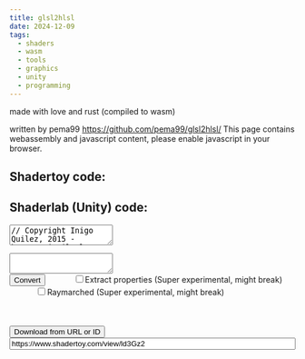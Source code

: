 ```yaml
---
title: glsl2hlsl
date: 2024-12-09
tags:
  - shaders
  - wasm
  - tools
  - graphics
  - unity
  - programming
---
```


made with love and rust (compiled to wasm)

written by pema99 https://github.com/pema99/glsl2hlsl/
<noscript>This page contains webassembly and javascript content, please enable javascript in your browser.</noscript>

<div class="areas">
  <h2>Shadertoy code:</h2>
  <h2>Shaderlab (Unity) code:</h2>
  <textarea id="in">
// Copyright Inigo Quilez, 2015 - https://iquilezles.org/
// I am the sole copyright owner of this Work.
// You cannot host, display, distribute or share this Work neither
// as it is or altered, here on Shadertoy or anywhere else, in any
// form including physical and digital. You cannot use this Work in any
// commercial or non-commercial product, website or project. You cannot
// sell this Work and you cannot mint an NFTs of it or train a neural
// network with it without permission. I share this Work for educational
// purposes, and you can link to it, through an URL, proper attribution
// and unmodified screenshot, as part of your educational material. If
// these conditions are too restrictive please contact me and we'll
// definitely work it out.


// You can buy a metal print of this shader here:
// https://www.redbubble.com/i/metal-print/Snail-by-InigoQuilez/39845499.0JXQP


// antialiasing - make AA 2, meaning 4x AA, if you have a fast machine
#define AA 1

#define USE_TEXTURES 1

#define ZERO (min(iFrame,0))

// https://iquilezles.org/articles/distfunctions
float sdSphere( in vec3 p, in vec4 s )
{
    return length(p-s.xyz) - s.w;
}

// https://iquilezles.org/articles/distfunctions
float sdEllipsoid( in vec3 p, in vec3 c, in vec3 r )
{
#if 1
    return (length( (p-c)/r ) - 1.0) * min(min(r.x,r.y),r.z);
#else
    float k0 = length((p-c)/r);
    float k1 = length((p-c)/(r*r));
    return k0*(k0-1.0)/k1;
#endif    
}

// https://iquilezles.org/articles/distfunctions
float sdCircle( in vec2 p, in vec2 c, in float r )
{
    return length(p-c) - r;
}

// https://iquilezles.org/articles/distfunctions
float sdTorus( vec3 p, vec2 t )
{
    return length( vec2(length(p.xz)-t.x,p.y) )-t.y;
}

// https://iquilezles.org/articles/distfunctions
float sdCapsule( vec3 p, vec3 a, vec3 b, float r )
{
	vec3 pa = p-a, ba = b-a;
	float h = clamp( dot(pa,ba)/dot(ba,ba), 0.0, 1.0 );
	return length( pa - ba*h ) - r;
}

// https://iquilezles.org/articles/distfunctions
vec2 udSegment( vec3 p, vec3 a, vec3 b )
{
	vec3 pa = p-a, ba = b-a;
	float h = clamp( dot(pa,ba)/dot(ba,ba), 0.0, 1.0 );
	return vec2( length( pa - ba*h ), h );
}

// http://research.microsoft.com/en-us/um/people/hoppe/ravg.pdf
float det( vec2 a, vec2 b ) { return a.x*b.y-b.x*a.y; }
vec3 getClosest( vec2 b0, vec2 b1, vec2 b2 ) 
{
    float a =     det(b0,b2);
    float b = 2.0*det(b1,b0);
    float d = 2.0*det(b2,b1);
    float f = b*d - a*a;
    vec2  d21 = b2-b1;
    vec2  d10 = b1-b0;
    vec2  d20 = b2-b0;
    vec2  gf = 2.0*(b*d21+d*d10+a*d20); gf = vec2(gf.y,-gf.x);
    vec2  pp = -f*gf/dot(gf,gf);
    vec2  d0p = b0-pp;
    float ap = det(d0p,d20);
    float bp = 2.0*det(d10,d0p);
    float t = clamp( (ap+bp)/(2.0*a+b+d), 0.0 ,1.0 );
    return vec3( mix(mix(b0,b1,t), mix(b1,b2,t),t), t );
}

vec4 sdBezier( vec3 a, vec3 b, vec3 c, vec3 p )
{
	vec3 w = normalize( cross( c-b, a-b ) );
	vec3 u = normalize( c-b );
	vec3 v =          ( cross( w, u ) );

	vec2 a2 = vec2( dot(a-b,u), dot(a-b,v) );
	vec2 b2 = vec2( 0.0 );
	vec2 c2 = vec2( dot(c-b,u), dot(c-b,v) );
	vec3 p3 = vec3( dot(p-b,u), dot(p-b,v), dot(p-b,w) );

	vec3 cp = getClosest( a2-p3.xy, b2-p3.xy, c2-p3.xy );

	return vec4( sqrt(dot(cp.xy,cp.xy)+p3.z*p3.z), cp.z, length(cp.xy), p3.z );
}

// https://iquilezles.org/articles/smin
float smin( float a, float b, float k )
{
    float h = max(k-abs(a-b),0.0);
    return min(a, b) - h*h*0.25/k;
}

// https://iquilezles.org/articles/smin
float smax( float a, float b, float k )
{
    float h = max(k-abs(a-b),0.0);
    return max(a, b) + h*h*0.25/k;
}

// https://iquilezles.org/articles/smin
vec3 smax( vec3 a, vec3 b, float k )
{
    vec3 h = max(k-abs(a-b),0.0);
    return max(a, b) + h*h*0.25/k;
}

//---------------------------------------------------------------------------

float hash1( float n )
{
    return fract(sin(n)*43758.5453123);
}

vec3 forwardSF( float i, float n ) 
{
    const float PI  = 3.141592653589793238;
    const float PHI = 1.618033988749894848;
    float phi = 2.0*PI*fract(i/PHI);
    float zi = 1.0 - (2.0*i+1.0)/n;
    float sinTheta = sqrt( 1.0 - zi*zi);
    return vec3( cos(phi)*sinTheta, sin(phi)*sinTheta, zi);
}

//---------------------------------------------------------------------------

const float pi = 3.1415927;

//---------------------------------------------------------------------------

float mapShell( in vec3 p, out vec4 matInfo ) 
{
    p -= vec3(0.05,0.12,-0.09);    

    vec3 q = mat3(-0.6333234236, -0.7332753384, 0.2474039592,
                   0.7738444477, -0.6034162289, 0.1924931824,
                   0.0081370606,  0.3133626215, 0.9495986813) * p;

    const float b = 0.1759;
    
    float r = length( q.xy );
    float t = atan( q.y, q.x );
 
    // https://swiftcoder.wordpress.com/2010/06/21/logarithmic-spiral-distance-field/
    float np = (log(   r)/b-t)/(2.0*pi);
    float nm = (log(0.11)/b-t)/(2.0*pi);
    float n = min(np,nm);
    
    float ni = floor( n );
    
    float r1 = exp( b * (t + 2.0*pi*ni));
    float r2 = r1 * 3.019863;
    
    //-------

    float h1 = q.z + 1.5*r1 - 0.5; float d1 = sqrt((r1-r)*(r1-r)+h1*h1) - r1;
    float h2 = q.z + 1.5*r2 - 0.5; float d2 = sqrt((r2-r)*(r2-r)+h2*h2) - r2;
    
    float d, dx, dy;
    if( d1<d2 ) { d = d1; dx=r1-r; dy=h1; }
    else        { d = d2; dx=r2-r; dy=h2; }

    float di = textureLod( iChannel2, vec2(t+r,0.5), 0. ).x;
    d += 0.002*di;
    
    matInfo = vec4(dx,dy,r/0.4,t/pi);

    vec3 s = q;
    q = q - vec3(0.34,-0.1,0.03);
    q.xy = mat2(0.8,0.6,-0.6,0.8)*q.xy;
    d = smin( d, sdTorus( q, vec2(0.28,0.05) ), 0.06);
    d = smax( d, -sdEllipsoid(q,vec3(0.0,0.0,0.0),vec3(0.24,0.36,0.24) ), 0.03 );
    d = smax( d, -sdEllipsoid(s,vec3(0.52,-0.0,0.0),vec3(0.42,0.23,0.5) ), 0.05 );
    
    return d;
}

#if USE_TEXTURES==0
float voronoi( in vec2 x, float w, float s )
{
    vec2 n = floor( x );
    vec2 f = fract( x );

	vec2 m = vec2( 8.0, 0.0 );
    for( int j=-1; j<=1; j++ )
    for( int i=-1; i<=1; i++ )
    {
        vec2  g = vec2( float(i),float(j) );
        vec3  r = hash3( n + g );
		float d = length(g - f + r.xy);
        float c = s*(0.1+0.9*r.z);
        d = min(d*1.25,1.0);
        // do the smooth min for distances and color
		float h = smoothstep( -1.0, 1.0, (m.x-d)/w );
	    m = mix( m, vec2(d,c), h ) - h*(1.0-h)*w/(1.0+3.0*w);
    }
    
	return m.y*(1.0-m.x);
}
#endif

float text1( in vec2 p )
{
    #if USE_TEXTURES==1
        return textureLod( iChannel1, p, 0.0 ).x;
    #else
        float f = max( voronoi(  7.5*p, 0.3, 1.00 ),
                       voronoi( 13.0*p, 0.3, 0.75 ) );
        return 0.5*smoothstep(0.0,1.0,f);
    #endif
}

vec2 mapSnail( vec3 p, out vec4 matInfo )
{
    const vec3 head = vec3(-0.76,0.6,-0.3);
    
    vec3 q = p - head;

    // body
    vec4 b1 = sdBezier( vec3(-0.13,-0.65,0.0), vec3(0.24,0.9+0.1,0.0), head+vec3(0.04,0.01,0.0), p );
    float d1 = b1.x;
    d1 -= smoothstep(0.0,0.2,b1.y)*(0.16 - 0.07*smoothstep(0.5,1.0,b1.y));
    b1 = sdBezier( vec3(-0.085,0.0,0.0), vec3(-0.1,0.9-0.05,0.0), head+vec3(0.06,-0.08,0.0), p );
    float d2 = b1.x;
    d2 -= 0.1 - 0.06*b1.y;
    d1 = smin( d1, d2, 0.03 );
    matInfo.xyz = b1.yzw;

    d2 = sdSphere( q, vec4(0.0,-0.06,0.0,0.085) );
    d1 = smin( d1, d2, 0.03 );
    d1 = smin( d1, sdSphere(p,vec4(0.05,0.52,0.0,0.13)), 0.07 );
    
    q.xz = mat2(0.8,0.6,-0.6,0.8)*q.xz;

    vec3 sq = vec3( q.xy, abs(q.z) );
    
    // top antenas
    vec3 af = 0.05*sin(0.5*iTime+vec3(0.0,1.0,3.0) + vec3(2.0,1.0,0.0)*sign(q.z) );
    vec4 b2 = sdBezier( vec3(0.0), vec3(-0.1,0.2,0.2), vec3(-0.3,0.2,0.3)+af, sq );
    float d3 = b2.x;
    d3 -= 0.03 - 0.025*b2.y;
    d1 = smin( d1, d3, 0.04 );
    d3 = sdSphere( sq, vec4(-0.3,0.2,0.3,0.016) + vec4(af,0.0) );
    d1 = smin( d1, d3, 0.01 );    
    
    // bottom antenas
    vec3 bf = 0.02*sin(0.3*iTime+vec3(4.0,1.0,2.0) + vec3(3.0,0.0,1.0)*sign(q.z) );
    vec2 b3 = udSegment( sq, vec3(0.06,-0.05,0.0), vec3(-0.04,-0.2,0.18)+bf );
    d3 = b3.x;
    d3 -= 0.025 - 0.02*b3.y;
    d1 = smin( d1, d3, 0.06 );
    d3 = sdSphere( sq, vec4(-0.04,-0.2,0.18,0.008)+vec4(bf,0.0) );
    d1 = smin( d1, d3, 0.02 );
    
    // bottom
    vec3 pp = p-vec3(-0.17,0.15,0.0);
    float co = 0.988771078;
    float si = 0.149438132;
    pp.xy = mat2(co,-si,si,co)*pp.xy;
    d1 = smin( d1, sdEllipsoid( pp, vec3(0.0,0.0,0.0), vec3(0.084,0.3,0.15) ), 0.05 );
    d1 = smax( d1, -sdEllipsoid( pp, vec3(-0.08,-0.0,0.0), vec3(0.06,0.55,0.1) ), 0.02 );
    
    // disp
    float dis = text1(5.0*p.xy);
    float dx = 0.5 + 0.5*(1.0-smoothstep(0.5,1.0,b1.y));
    d1 -= 0.005*dis*dx*0.5;
        
    return vec2(d1,1.0);
}
    
float mapDrop( in vec3 p )
{
    p -= vec3(-0.26,0.25,-0.02);
    p.x -= 2.5*p.y*p.y;
    return sdCapsule( p, vec3(0.0,-0.06,0.0), vec3(0.014,0.06,0.0), 0.037 );
}

float mapLeaf( in vec3 p )
{
    p -= vec3(-1.8,0.6,-0.75);
    
    p = mat3(0.671212, 0.366685, -0.644218,
            -0.479426, 0.877583,  0.000000,
             0.565354, 0.308854,  0.764842)*p;
 
    p.y += 0.2*exp2(-abs(2.9*p.z) );
    
    float ph = 0.25*50.0*p.x - 0.25*75.0*abs(p.z);
    float rr = sin( ph );
    rr = rr*rr;    
    rr = rr*rr;    
    p.y += 0.005*rr;
    
    float r = clamp((p.x+2.0)/4.0,0.0,1.0);
    r = 0.0001 + r*(1.0-r)*(1.0-r)*6.0;
    
    rr = sin( ph*2.0 );
    rr = rr*rr;    
    rr *= 0.5+0.5*sin( p.x*12.0 );

    float ri = 0.035*rr;
    
    float d = sdEllipsoid( p, vec3(0.0), vec3(2.0,0.25*r,r+ri) );

    float d2 = p.y-0.02;
    
    return smax( d, -d2, 0.02 );
}

vec2 mapOpaque( vec3 p, out vec4 matInfo )
{
    matInfo = vec4(0.0);
    
    // leaf    
    vec2 res = vec2( mapLeaf( p ), 4.0);
    
    // stem
    vec4 b3 = sdBezier( vec3(-0.15,-1.5,0.0), vec3(-0.1,0.5,0.0), vec3(-0.6,1.5,0.0), p );
    float d3 = b3.x - 0.04 + 0.02*b3.y;
    if( d3<res.x ) res = vec2(d3,3.0);
    
   	// snail 
    float boundingVolume = sdCapsule(p, vec3(0.0), vec3(-0.6,0.7,0.0), 0.55);
    if( boundingVolume<res.x )
    {
    vec2 tmp = mapSnail( p, matInfo );
    if( tmp.x<res.x  ) { res = tmp; }
    
    // shell
    float bb = length( p-vec3(0.25,0.3,-0.1) )-0.6;
    if( bb<res.x )
    {
    vec4 tmpMatInfo;
    float d4 = mapShell( p, tmpMatInfo );    
    if( d4<res.x  ) { res = vec2(d4,2.0); matInfo = tmpMatInfo; }
    }
    }
    
    return res;
}

// https://iquilezles.org/articles/normalsSDF
vec3 calcNormalOpaque( in vec3 pos, in float eps )
{
    vec4 kk;
#if 0
    vec2 e = vec2(1.0,-1.0)*0.5773*eps;
    return normalize( e.xyy*mapOpaque( pos + e.xyy, kk ).x + 
					  e.yyx*mapOpaque( pos + e.yyx, kk ).x + 
					  e.yxy*mapOpaque( pos + e.yxy, kk ).x + 
					  e.xxx*mapOpaque( pos + e.xxx, kk ).x );
#else
    // inspired by tdhooper and klems - a way to prevent the compiler from inlining map() 4 times
    vec3 n = vec3(0.0);
    for( int i=ZERO; i<4; i++ )
    {
        vec3 e = 0.5773*(2.0*vec3((((i+3)>>1)&1),((i>>1)&1),(i&1))-1.0);
        n += e*mapOpaque(pos+eps*e,kk).x;
    }
    return normalize(n);
#endif    
}

//=========================================================================

float mapLeafWaterDrops( in vec3 p )
{
    p -= vec3(-1.8,0.6,-0.75);
    vec3 s = p;
    p = mat3(0.671212, 0.366685, -0.644218,
            -0.479426, 0.877583,  0.000000,
             0.565354, 0.308854,  0.764842)*p;
  
    vec3 q = p;
    p.y += 0.2*exp(-abs(2.0*p.z) );
    
    float r = clamp((p.x+2.0)/4.0,0.0,1.0);
    r = r*(1.0-r)*(1.0-r)*6.0;
    float d1 = sdEllipsoid( q, vec3(0.5,0.0,0.2), 1.0*vec3(0.15,0.13,0.15) );
    float d2 = sdEllipsoid( q, vec3(0.8,-0.07,-0.15), 0.5*vec3(0.15,0.13,0.15) );
    float d3 = sdEllipsoid( s, vec3(0.76,-0.8,0.6), 0.5*vec3(0.15,0.2,0.15) );
    float d4 = sdEllipsoid( q, vec3(-0.5,0.09,-0.2), vec3(0.04,0.03,0.04) );

    d3 = max( d3, p.y-0.01);
    
    return min( min(d1,d4), min(d2,d3) );
}

vec2 mapTransparent( vec3 p, out vec4 matInfo )
{
    matInfo = vec4(0.0);
    
    float d5 = mapDrop( p );
    vec2  res = vec2(d5,4.0);

    float d6 = mapLeafWaterDrops( p );
    res.x = min( res.x, d6 );

    return res;
}

// https://iquilezles.org/articles/normalsSDF
vec3 calcNormalTransparent( in vec3 pos, in float eps )
{
    vec4 kk;
    vec2 e = vec2(1.0,-1.0)*0.5773*eps;
    return normalize( e.xyy*mapTransparent( pos + e.xyy, kk ).x + 
					  e.yyx*mapTransparent( pos + e.yyx, kk ).x + 
					  e.yxy*mapTransparent( pos + e.yxy, kk ).x + 
					  e.xxx*mapTransparent( pos + e.xxx, kk ).x );
}

//=========================================================================

float calcAO( in vec3 pos, in vec3 nor )
{
    vec4 kk;
	float ao = 0.0;
    for( int i=ZERO; i<32; i++ )
    {
        vec3 ap = forwardSF( float(i), 32.0 );
        float h = hash1(float(i));
		ap *= sign( dot(ap,nor) ) * h*0.1;
        ao += clamp( mapOpaque( pos + nor*0.01 + ap, kk ).x*3.0, 0.0, 1.0 );
    }
	ao /= 32.0;
	
    return clamp( ao*6.0, 0.0, 1.0 );
}

float calcSSS( in vec3 pos, in vec3 nor )
{
    vec4 kk;
	float occ = 0.0;
    for( int i=ZERO; i<8; i++ )
    {
        float h = 0.002 + 0.11*float(i)/7.0;
        vec3 dir = normalize( sin( float(i)*13.0 + vec3(0.0,2.1,4.2) ) );
        dir *= sign(dot(dir,nor));
        occ += (h-mapOpaque(pos-h*dir, kk).x);
    }
    occ = clamp( 1.0 - 11.0*occ/8.0, 0.0, 1.0 );    
    return occ*occ;
}

// https://iquilezles.org/articles/rmshadows
float calcSoftShadow( in vec3 ro, in vec3 rd, float k )
{
    vec4 kk;    
    float res = 1.0;
    float t = 0.01;
    for( int i=ZERO; i<32; i++ )
    {
        float h = mapOpaque(ro + rd*t, kk ).x;
        res = min( res, smoothstep(0.0,1.0,k*h/t) );
        t += clamp( h, 0.04, 0.1 );
		if( res<0.01 ) break;
    }
    return clamp(res,0.0,1.0);
}

const vec3 sunDir = normalize( vec3(0.2,0.1,0.02) );

vec3 shadeOpaque( in vec3 ro, in vec3 rd, in float t, in float m, in vec4 matInfo )
{
    float eps = 0.002;
    
    vec3 pos = ro + t*rd;
    vec3 nor = calcNormalOpaque( pos, eps );

    vec3 mateD = vec3(0.0);
    vec3 mateS = vec3(0.0);
    vec2 mateK = vec2(0.0);
    vec3 mateE = vec3(0.0);

    float focc = 1.0;
    float fsha = 1.0;

    if( m<1.5 ) // snail body
    {
        float dis = text1( 5.0*pos.xy );

        float be = sdEllipsoid( pos, vec3(-0.3,-0.5,-0.1), vec3(0.2,1.0,0.5) );
        be = 1.0-smoothstep( -0.01, 0.01, be );        
        
        float ff = abs(matInfo.x-0.20);
        
        mateS = 6.0*mix( 0.7*vec3(2.0,1.2,0.2), vec3(2.5,1.8,0.9), ff );
        mateS += 2.0*dis;
        mateS *= 1.5;
        mateS *= 1.0 + 0.5*ff*ff;
        mateS *= 1.0-0.5*be;
        
        mateD = vec3(1.0,0.8,0.4);
        mateD *= dis;
        mateD *= 0.015;
        mateD += vec3(0.8,0.4,0.3)*0.15*be;
        
        mateK = vec2( 60.0, 0.7 + 2.0*dis );
        
        float f = clamp( dot( -rd, nor ), 0.0, 1.0 );
        f = 1.0-pow( f, 8.0 );
        f = 1.0 - (1.0-f)*(1.0-texture( iChannel2, 0.3*pos.xy ).x);
        mateS *= vec3(0.5,0.1,0.0) + f*vec3(0.5,0.9,1.0);
        
        float b = 1.0-smoothstep( 0.25,0.55,abs(pos.y));
        focc = 0.2 + 0.8*smoothstep( 0.0, 0.15, sdSphere(pos,vec4(0.05,0.52,0.0,0.13)) );
    }
	else if( m<2.5 ) // shell
    {
        mateK = vec2(0.0);
        
        float tip = 1.0-smoothstep(0.05,0.4, length(pos-vec3(0.17,0.2,0.35)) );
        mateD = mix( 0.7*vec3(0.2,0.21,0.22), 0.2*vec3(0.15,0.1,0.0), tip );
        
        vec2 uv = vec2( .5*atan(matInfo.x,matInfo.y)/3.1416, 1.5*matInfo.w );
        
        float ff = 2.0*matInfo.w+matInfo.z;        
        float ral = 0.4 + 0.4*(0.26*sin(ff*6.283185* 1.0+0.0)+
                               0.23*sin(ff*6.283185* 3.0+2.0)+
                               0.20*sin(ff*6.283185* 8.0+1.0)+
                               0.17*sin(ff*6.283185*17.0+3.0)+
                               0.14*sin(ff*6.283185*25.0+2.0));
        mateD *= 0.25 + 0.75*ral;
        
        float pa = smoothstep(-0.2,0.2, 0.3+sin(2.0+40.0*uv.x + 3.0*sin(11.0*uv.x)) );
        float bar = mix(pa,1.0,smoothstep(0.7,1.0,tip));
        bar *= (matInfo.z<0.6) ? 1.0 : smoothstep( 0.17, 0.21, abs(matInfo.w)  );
        mateD *= vec3(0.06,0.03,0.0)+vec3(0.94,0.97,1.0)*bar;

        mateK = vec2( 64.0, 0.2 );
        mateS = 1.5*vec3(1.0,0.65,0.6) * (1.0-tip);//*0.5;
    }
    else if( m<3.5 ) // plant
    {
        mateD = vec3(0.05,0.1,0.0)*0.2;
        mateS = vec3(0.1,0.2,0.02)*25.0;
        mateK = vec2(5.0,1.0);
        
        float fre = clamp(1.0+dot(nor,rd), 0.0, 1.0 );
        mateD += 0.2*fre*vec3(1.0,0.5,0.1);
        
        vec3 te = texture( iChannel2, pos.xy*0.2 ).xyz;
        mateS *= 0.5 + 1.5*te;
        mateE = 0.5*vec3(0.1,0.1,0.03)*(0.2+0.8*te.x);
    }
    else //if( m<4.5 ) // leaf
    {
        vec3 p = pos - vec3(-1.8,0.6,-0.75);
        vec3 s = p;
        p = mat3(0.671212, 0.366685, -0.644218,
                -0.479426, 0.877583,  0.000000,
                 0.565354, 0.308854,  0.764842)*p;

        vec3 q = p;
        p.y += 0.2*exp(-abs(2.0*p.z) );

        float v = smoothstep( 0.01, 0.02, abs(p.z));
        
        float rr = sin( 4.0*0.25*50.0*p.x - 4.0*0.25*75.0*abs(p.z) );

        vec3 te = texture( iChannel2, p.xz*0.35 ).xyz;

        float r = clamp((p.x+2.0)/4.0,0.0,1.0);
        r = r*(1.0-r)*(1.0-r)*6.0;
        float ff = length(p.xz/vec2(2.0,r));

        mateD = mix( vec3(0.07,0.1,0.0), vec3(0.05,0.2,0.01)*0.25, v );
        mateD = mix( mateD, vec3(0.16,0.2,0.01)*0.25, ff );
        mateD *= 1.0 + 0.25*te;
        mateD *= 0.8;
        
        mateS = vec3(0.15,0.2,0.02)*0.8;
        mateS *= 1.0 + 0.2*rr;
        mateS *= 0.8;

        mateK = vec2(64.0,0.25);
        
        //---------------------
        
        nor.xz += v*0.15*(-1.0+2.0*texture( iChannel3, 1.0*p.xz ).xy);
        nor = normalize( nor );

        float d1 = sdEllipsoid( q, vec3( 0.5-0.07, 0.0,  0.20), 1.0*vec3(1.4*0.15,0.13,0.15) );
        float d2 = sdEllipsoid( q, vec3( 0.8-0.05,-0.07,-0.15), 0.5*vec3(1.3*0.15,0.13,0.15) );
        float d4 = sdEllipsoid( q, vec3(-0.5-0.07, 0.09,-0.20), 1.0*vec3(1.4*0.04,0.03,0.04) );
        float dd = min(d1,min(d2,d4));
        fsha = 0.05 + 0.95*smoothstep(0.0,0.05,dd);
        
        d1 = abs( sdCircle( q.xz, vec2( 0.5, 0.20), 1.0*0.15 ));
        d2 = abs( sdCircle( q.xz, vec2( 0.8,-0.15), 0.5*0.15 ));
        d4 = abs( sdCircle( q.xz, vec2(-0.5,-0.20), 1.0*0.04 ));
        dd = min(d1,min(d2,d4));
        focc *= 0.55 + 0.45*smoothstep(0.0,0.08,dd);
        
        d1 = distance( q.xz, vec2( 0.5-0.07, 0.20) );
        d2 = distance( q.xz, vec2( 0.8-0.03,-0.15) );
        fsha += (1.0-smoothstep(0.0,0.10,d1))*1.5;
        fsha += (1.0-smoothstep(0.0,0.05,d2))*1.5;    
    }
  
    vec3 hal = normalize( sunDir-rd );
    float fre = clamp(1.0+dot(nor,rd), 0.0, 1.0 );
    float occ = calcAO( pos, nor )*focc;
    float sss = calcSSS( pos, nor );
    sss = sss*occ + fre*occ + (0.5+0.5*fre)*pow(abs(matInfo.x-0.2),1.0)*occ;
    
    float dif1 = clamp( dot(nor,sunDir), 0.0, 1.0 );
    dif1 *= fsha;
    float sha = 1.0; if( dif1>0.0001 ) sha=calcSoftShadow( pos, sunDir, 20.0 ); 
    dif1 *= sha;
    float spe1 = clamp( dot(nor,hal), 0.0, 1.0 );

    float bou = clamp( 0.3-0.7*nor.y, 0.0, 1.0 );

    // illumination
    vec3 col = vec3(0.0);
    col += 7.0*vec3(1.7,1.2,0.6)*dif1*2.0;               // sun
    col += 4.0*vec3(0.2,1.2,1.6)*occ*(0.5+0.5*nor.y);    // sky
    col += 1.8*vec3(0.1,2.0,0.1)*bou*occ;                // bounce

    col *= mateD;

    col += 0.4*sss*(vec3(0.15,0.1,0.05)+vec3(0.85,0.9,0.95)*dif1)*(0.05+0.95*occ)*mateS; // sss
    col = pow(col,vec3(0.6,0.8,1.0));
    
    col += vec3(1.0,1.0,1.0)*0.2*pow( spe1, 1.0+mateK.x )*dif1*(0.04+0.96*pow(fre,4.0))*mateK.x*mateK.y;   // sun lobe1
    col += vec3(1.0,1.0,1.0)*0.1*pow( spe1, 1.0+mateK.x/3.0 )*dif1*(0.1+0.9*pow(fre,4.0))*mateK.x*mateK.y; // sun lobe2
	col += 0.1*vec3(1.0,max(1.5-0.7*col.y,0.0),2.0)*occ*occ*smoothstep( 0.0, 0.3, reflect( rd, nor ).y )*mateK.x*mateK.y*(0.04+0.96*pow(fre,5.0)); // sky

    col += mateE;

    return col;        
}

vec3 shadeTransparent( in vec3 ro, in vec3 rd, in float t, in float m, in vec4 matInfo, in vec3 col, in float depth )
{
    vec3 oriCol = col;
    
    float dz = depth - t;
    float ao = clamp(dz*50.0,0.0,1.0);
    vec3  pos = ro + t*rd;
    vec3  nor = calcNormalTransparent( pos, 0.002 );
    float fre = clamp( 1.0 + dot( rd, nor ), 0.0, 1.0 );
    vec3  hal = normalize( sunDir-rd );
    vec3  ref = reflect( -rd, nor );
    float spe1 = clamp( dot(nor,hal), 0.0, 1.0 );
    float spe2 = clamp( dot(ref,sunDir), 0.0, 1.0 );

    float ds = 1.6 - col.y;
    
    col *= mix( vec3(0.0,0.0,0.0), vec3(0.4,0.6,0.4), ao );

    col += ds*1.5*vec3(1.0,0.9,0.8)*pow( spe1, 80.0 );
    col += ds*0.2*vec3(0.9,1.0,1.0)*smoothstep(0.4,0.8,fre);
    col += ds*0.9*vec3(0.6,0.7,1.0)*smoothstep( -0.5, 0.5, -reflect( rd, nor ).y )*smoothstep(0.2,0.4,fre);    
    col += ds*0.5*vec3(1.0,0.9,0.8)*pow( spe2, 80.0 );
    col += ds*0.5*vec3(1.0,0.9,0.8)*pow( spe2, 16.0 );
    #if USE_TEXTURES==1
    col += vec3(0.8,1.0,0.8)*0.5*smoothstep(0.3,0.6,text1( 0.8*nor.xy ))*(0.1+0.9*fre*fre);
    #else
    col += vec3(0.8,1.0,0.8)*0.65*smoothstep(0.3,0.6,text1( 0.7*nor.xy ))*(0.1+0.9*fre*fre);
    #endif
    
    // hide aliasing a bit
    return mix( col, oriCol, smoothstep(0.6,1.0,fre) ); 
}

//--------------------------------------------

vec2 intersectOpaque( in vec3 ro, in vec3 rd, const float mindist, const float maxdist, out vec4 matInfo )
{
    vec2 res = vec2(-1.0);
    
    float t = mindist;
    for( int i=ZERO; i<128; i++ )
    {
        vec3 p = ro + t*rd;
        vec2 h = mapOpaque( p, matInfo );
        res = vec2(t,h.y);

        if( h.x<(0.001*t) ||  t>maxdist ) break;
        
        t += h.x*0.9;
    }
	return res;
}

vec2 intersectTransparent( in vec3 ro, in vec3 rd, const float mindist, const float maxdist, out vec4 matInfo )
{
    vec2 res = vec2(-1.0);
    
    float t = mindist;
    for( int i=ZERO; i<64; i++ )
    {
        vec3 p = ro + t*rd;
        vec2 h = mapTransparent( p, matInfo );
        res = vec2(t,h.y);

        if( h.x<(0.001*t) ||  t>maxdist ) break;
        
        t += h.x;
    }
	return res;
}

vec3 background( in vec3 d )
{
    // cheap cubemap
    vec3 n = abs(d);
    vec2 uv = (n.x>n.y && n.x>n.z) ? d.yz/d.x: 
              (n.y>n.x && n.y>n.z) ? d.zx/d.y:
                                     d.xy/d.z;
    // fancy blur
    vec3  col = vec3( 0.0 );
    for( int i=ZERO; i<200; i++ )
    {
        float h = float(i)/200.0;
        float an = 31.0*6.2831*h;
        vec2  of = vec2( cos(an), sin(an) ) * h;

        vec3 tmp = texture( iChannel2, uv*0.25 + 0.0075*of, 4.0 ).yxz;
        col = smax( col, tmp, 0.5 );
    }
    
    return pow(col,vec3(3.5,3.0,6.0))*0.2;
}

vec3 render( in vec3 ro, in vec3 rd, in vec2 q )
{
    //-----------------------------

    vec3 col = background( rd );
    
    //-----------------------------
    
    float mindist = 1.0;
    float maxdist = 4.0;

    vec4 matInfo;
    vec2 tm = intersectOpaque( ro, rd, mindist, maxdist, matInfo );
    if( tm.y>-0.5 && tm.x < maxdist )
    {
        col = shadeOpaque( ro, rd, tm.x, tm.y, matInfo );
        maxdist = tm.x;
    }

    //-----------------------------
    
    tm = intersectTransparent( ro, rd, mindist, maxdist, matInfo );
    if( tm.y>-0.5 && tm.x < maxdist )
    {
        col = shadeTransparent( ro, rd, tm.x, tm.y, matInfo, col, maxdist );
    }

    //-----------------------------
    
    float sun = clamp(dot(rd,sunDir),0.0,1.0);
    col += 1.0*vec3(1.5,0.8,0.7)*pow(sun,4.0);

    //-----------------------------

    col = pow( col, vec3(0.45) );
    
    col = vec3(1.05,1.0,1.0)*col*(0.7+0.3*col*max(3.0-2.0*col,0.0)) + vec3(0.0,0.0,0.04);

    col *= 0.3 + 0.7*pow(16.0*q.x*q.y*(1.0-q.x)*(1.0-q.y),0.1);

    return clamp( col, 0.0, 1.0 );
}

mat3 setCamera( in vec3 ro, in vec3 rt )
{
    vec3 w = normalize(ro-rt);
    float m = sqrt(1.0-w.y*w.y);
    return mat3( w.z,     0.0, -w.x, 
                 0.0,     m*m, -w.z*w.y,
                 w.x*m, w.y*m,  w.z*m );
}

void mainImage( out vec4 fragColor, in vec2 fragCoord )
{	
    #if AA<2
        vec2  p = (2.0*fragCoord-iResolution.xy)/iResolution.y;
        vec2  q = fragCoord/iResolution.xy;
        float an = 1.87 - 0.04*(1.0-cos(0.5*iTime));

        vec3  ro = vec3(-0.4,0.2,0.0) + 2.2*vec3(cos(an),0.0,sin(an));
        vec3  ta = vec3(-0.6,0.2,0.0);
        mat3  ca = setCamera( ro, ta );
        vec3  rd = normalize( ca * vec3(p,-2.8) );

        vec3 col = render( ro, rd, q );
    #else
        vec3 col = vec3(0.0);
        for( int m=ZERO; m<AA; m++ )
        for( int n=ZERO; n<AA; n++ )
        {
            vec2 rr = vec2(float(m),float(n))/float(AA);

            vec2 p = (2.0*(fragCoord+rr)-iResolution.xy)/iResolution.y;
            float an = 1.87 - 0.04*(1.0-cos(0.5*iTime));
            vec2 q = (fragCoord+rr)/iResolution.xy;

            vec3 ro = vec3(-0.4,0.2,0.0) + 2.2*vec3(cos(an),0.0,sin(an));
            vec3 ta = vec3(-0.6,0.2,0.0);
            mat3 ca = setCamera( ro, ta );
            vec3 rd = normalize( ca * vec3(p,-2.8) );

		    col += render( ro, rd, q );
        }    
        col /= float(AA*AA);
    #endif

    fragColor = vec4( col, 1.0 );
}
    </textarea>
  <textarea id="out"></textarea>
</div>
<input id="convert" type="button" value="Convert" />
<input type="checkbox" id="extract" style="margin-left:10%;"></input>Extract properties (Super experimental, might break) <input type="checkbox" id="raymarch" style="margin-left:10%;"></input>Raymarched (Super experimental, might break) <br>
<br>
<div id="links"></div>
<br>
<br>
<input id="download" type="button" value="Download from URL or ID">
<input id="shader" value="https://www.shadertoy.com/view/ld3Gz2" style="width:100%">
<br>
<br>
<br>
<link href="./glsl2hlsl.css" rel="stylesheet" type="text/css">
<script src="./glsl2hlsl/bootstrap.js"></script>
